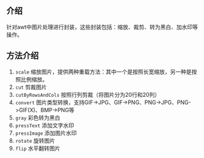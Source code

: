 ## 介绍

针对awt中图片处理进行封装，这些封装包括：缩放、裁剪、转为黑白、加水印等操作。

## 方法介绍

1. `scale` 缩放图片，提供两种重载方法：其中一个是按照长宽缩放，另一种是按照比例缩放。
2.  `cut` 剪裁图片
3. `cutByRowsAndCols` 按照行列剪裁（将图片分为20行和20列）
4. `convert` 图片类型转换，支持GIF->JPG、GIF->PNG、PNG->JPG、PNG->GIF(X)、BMP->PNG等
5. `gray` 彩色转为黑白
6. `pressText` 添加文字水印
7. `pressImage` 添加图片水印
8. `rotate` 旋转图片
9. `flip` 水平翻转图片